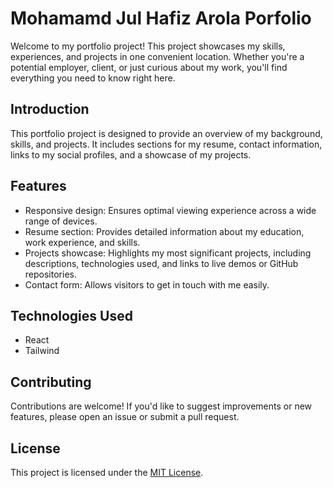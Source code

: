 # Mohamamd Jul Hafiz Arola Porfolio

Welcome to my portfolio project! This project showcases my skills, experiences, and projects in one convenient location. Whether you're a potential employer, client, or just curious about my work, you'll find everything you need to know right here.

## Introduction
This portfolio project is designed to provide an overview of my background, skills, and projects. It includes sections for my resume, contact information, links to my social profiles, and a showcase of my projects.

## Features
- Responsive design: Ensures optimal viewing experience across a wide range of devices.
- Resume section: Provides detailed information about my education, work experience, and skills.
- Projects showcase: Highlights my most significant projects, including descriptions, technologies used, and links to live demos or GitHub repositories.
- Contact form: Allows visitors to get in touch with me easily.

## Technologies Used
- React
- Tailwind


## Contributing
Contributions are welcome! If you'd like to suggest improvements or new features, please open an issue or submit a pull request.

## License
This project is licensed under the [MIT License](LICENSE).
